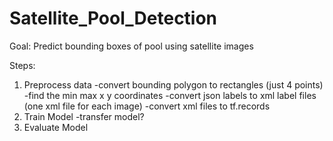 # Satellite_Pool_Detection
 
Goal: Predict bounding boxes of pool using satellite images

Steps:
  1. Preprocess data
      -convert bounding polygon to rectangles (just 4 points)
      -find the min max x y coordinates
      -convert json labels to xml label files (one xml file for each image)
      -convert xml files to tf.records
  2. Train Model
      -transfer model?
  3. Evaluate Model
